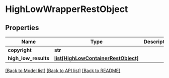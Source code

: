 # HighLowWrapperRestObject

## Properties
Name | Type | Description | Notes
------------ | ------------- | ------------- | -------------
**copyright** | **str** |  | [optional] 
**high_low_results** | [**list[HighLowContainerRestObject]**](HighLowContainerRestObject.md) |  | [optional] 

[[Back to Model list]](../README.md#documentation-for-models) [[Back to API list]](../README.md#documentation-for-api-endpoints) [[Back to README]](../README.md)

